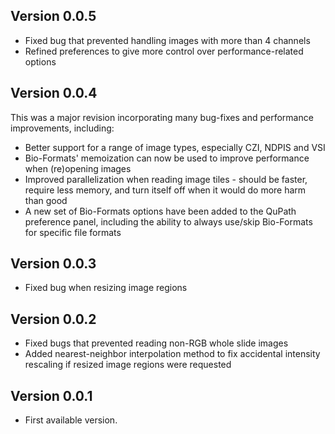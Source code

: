 ## Version 0.0.5

* Fixed bug that prevented handling images with more than 4 channels
* Refined preferences to give more control over performance-related options


## Version 0.0.4

This was a major revision incorporating many bug-fixes and performance improvements, including:
* Better support for a range of image types, especially CZI, NDPIS and VSI
* Bio-Formats' memoization can now be used to improve performance when (re)opening images
* Improved parallelization when reading image tiles - should be faster, require less memory, and turn itself off when it would do more harm than good
* A new set of Bio-Formats options have been added to the QuPath preference panel, including the ability to always use/skip Bio-Formats for specific file formats


## Version 0.0.3

* Fixed bug when resizing image regions


## Version 0.0.2

* Fixed bugs that prevented reading non-RGB whole slide images
* Added nearest-neighbor interpolation method to fix accidental intensity rescaling if resized image regions were requested


## Version 0.0.1

* First available version.
